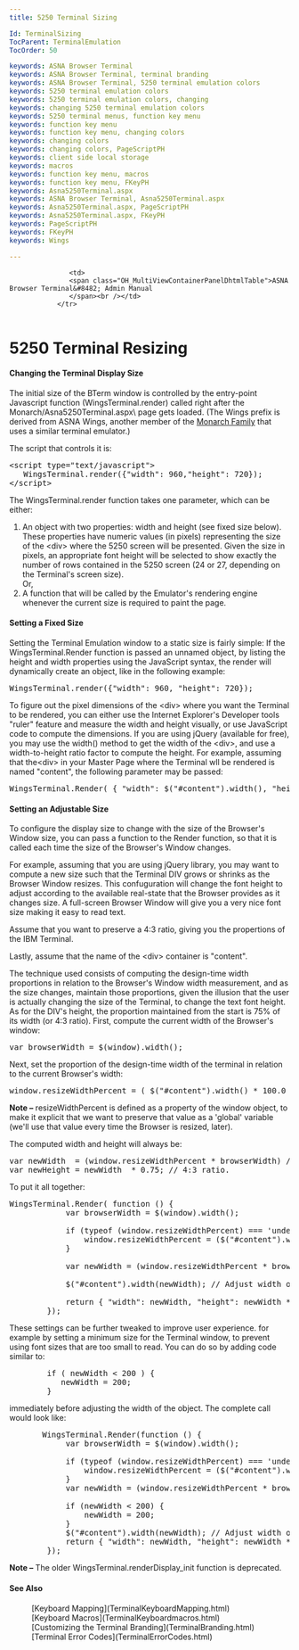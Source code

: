 ```yaml
---
title: 5250 Terminal Sizing

Id: TerminalSizing
TocParent: TerminalEmulation
TocOrder: 50

keywords: ASNA Browser Terminal
keywords: ASNA Browser Terminal, terminal branding
keywords: ASNA Browser Terminal, 5250 terminal emulation colors
keywords: 5250 terminal emulation colors
keywords: 5250 terminal emulation colors, changing
keywords: changing 5250 terminal emulation colors
keywords: 5250 terminal menus, function key menu
keywords: function key menu
keywords: function key menu, changing colors
keywords: changing colors
keywords: changing colors, PageScriptPH
keywords: client side local storage
keywords: macros
keywords: function key menu, macros
keywords: function key menu, FKeyPH
keywords: Asna5250Terminal.aspx
keywords: ASNA Browser Terminal, Asna5250Terminal.aspx
keywords: Asna5250Terminal.aspx, PageScriptPH
keywords: Asna5250Terminal.aspx, FKeyPH
keywords: PageScriptPH
keywords: FKeyPH
keywords: Wings

---
```


<table>
			    <tr>

			       <td>
				   <span class="OH_MultiViewContainerPanelDhtmlTable">ASNA Browser Terminal&#8482; Admin Manual
				   </span><br /></td>
			    </tr>
</table>

# 5250 Terminal Resizing

#### Changing the Terminal Display Size
The initial size of the BTerm window is controlled by the entry-point Javascript function (WingsTerminal.render) called right after the Monarch/Asna5250Terminal.aspx\ page gets loaded. (The Wings prefix is derived from ASNA Wings, another member of the [Monarch Family](emASNAfamily.html) that uses a similar terminal emulator.)

The script that controls it is:
<pre class="prettyprint">&#60;script type="text/javascript"&#62;
   WingsTerminal.render({"width": 960,"height": 720});
&#60;/script&#62;
</pre>

The WingsTerminal.render function takes one parameter, which can be either:

1. An object with two properties: width and height (see fixed 
					size below). These properties have numeric 
					values (in pixels) representing the size of the &lt;div&gt; where the 
					5250 screen will be presented. Given the size in pixels, an 
					appropriate font height will be selected to show exactly the 
					number of rows contained in the 5250 screen (24 or 27, 
					depending on the Terminal's screen size).<br />Or,
2. A function that will be called by the Emulator's rendering 
					engine whenever the current size is required to paint the 
					page.

#### Setting a Fixed Size
Setting the Terminal Emulation window to a static size is fairly simple: If the WingsTerminal.Render function is passed an unnamed object, by listing the height and width properties using the JavaScript syntax, the render will dynamically create an object, like in the following example:<br /> 
<pre class="prettyprint">WingsTerminal.render({"width": 960, "height": 720});</pre>

To figure out the pixel dimensions of the &lt;div&gt; where you want the Terminal to be rendered, you can either use the Internet Explorer's Developer tools "ruler" feature and measure the width and height visually, or use JavaScript code to compute the dimensions. If you are using jQuery (available for free), you may use the width() method to get the width of the &lt;div&gt;, and use a width-to-height ratio factor to compute the height. For example, assuming that the&lt;div&gt; in your Master Page where the Terminal wll be rendered is named "content", the following parameter may be passed: 
<pre class="prettyprint">WingsTerminal.Render( { "width": $("#content").width(), "height": $("#content").width() * 0.75 } ); // 4:3 ratio</pre>

#### Setting an Adjustable Size
To configure the display size to change with the size of the Browser's Window size, you can pass a function to the Render function, so that it is called each time the size of the Browser's Window changes.

For example, assuming that you are using jQuery library, you may want to compute a new size such that the Terminal DIV grows or shrinks as the Browser Window resizes. This confuguration will change the font height to adjust according to the available real-state that the Browser provides as it changes size. A full-screen Browser Window will give you a very nice font size making it easy to read text.

Assume that you want to preserve a 4:3 ratio, giving you the propertions of the IBM Terminal.

Lastly, assume that the name of the &lt;div&gt; container is "content".

The technique used consists of computing the design-time width proportions in relation to the Browser's Window width measurement, and as the size changes, maintain those proportions, given the illusion that the user is actually changing the size of the Terminal, to change the text font height. As for the DIV's height, the proportion maintained from the start is 75% of its width (or 4:3 ratio).
First, compute the current width of the Browser's window:
<pre>var browserWidth = $(window).width();
</pre>

Next, set the proportion of the design-time width of the terminal in relation to the current Browser's width: 
<pre>window.resizeWidthPercent = ( $("#content").width() * 100.0 ) / browserWidth;</pre>

**Note &#8211;** resizeWidthPercent is defined as a property of the window object, to make it explicit that we want to preserve that value as a 'global' variable (we'll use that value every time the Browser is resized, later).

The computed width and height will always be: 
<pre>var newWidth  = (window.resizeWidthPercent * browserWidth) / 100.0;
var newHeight = newWidth  * 0.75; // 4:3 ratio.
</pre>

To put it all together:
<pre class="prettyprint">WingsTerminal.Render( function () {
            var browserWidth = $(window).width();

            if (typeof (window.resizeWidthPercent) === 'undefined') { // First time (design-time proportion)
                window.resizeWidthPercent = ($("#content").width() * 100.0) / browserWidth;
            }

            var newWidth = (window.resizeWidthPercent * browserWidth) / 100.0;

            $("#content").width(newWidth); // Adjust width of container(s) - avoid clipping

            return { "width": newWidth, "height": newWidth * 0.75 };
        });</pre>

These settings can be further tweaked to improve user experience. for example by setting a minimum size for the Terminal window, to prevent using font sizes that are too small to read. You can do so by adding code similar to:
<pre>        if ( newWidth &lt; 200 ) {
           newWidth = 200;
        }</pre>

immediately before adjusting the width of the object. The complete call would look like:
<pre>       WingsTerminal.Render(function () {
            var browserWidth = $(window).width();

            if (typeof (window.resizeWidthPercent) === 'undefined') { // First time (design-time proprtion)
                window.resizeWidthPercent = ($("#content").width() * 100.0) / browserWidth;
            }
            var newWidth = (window.resizeWidthPercent * browserWidth) / 100.0;

            if (newWidth &lt; 200) {
                newWidth = 200;
            }
            $("#content").width(newWidth); // Adjust width of container(s) - avoid clipping
            return { "width": newWidth, "height": newWidth * 0.75 };
        });
</pre>

**Note &#8211;** The older WingsTerminal.renderDisplay_init function is deprecated.

#### See Also
<dl>
  <dd>[Keyboard Mapping](TerminalKeyboardMapping.html)</dd>
  <dd>[Keyboard Macros](TerminalKeyboardmacros.html)</dd>  
  <dd>[Customizing the Terminal Branding](TerminalBranding.html)</dd>
  <dd>[Terminal Error Codes](TerminalErrorCodes.html)</dd>

</dl>

